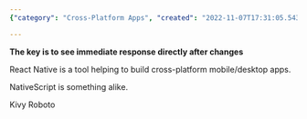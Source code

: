 ```yaml
---
{"category": "Cross-Platform Apps", "created": "2022-11-07T17:31:05.543Z", "date": "2022-11-07 17:31:05", "description": "React Native is a popular tool for creating cross-platform mobile and desktop apps, offering real-time feedback to developers as they make changes. Similar tools in the market include NativeScript, Kivy, and Roboto.", "modified": "2022-11-07T17:37:38.601Z", "tags": ["react native", "cross-platform development", "mobile apps", "desktop apps", "development tools", "NativeScript", "Kivy", "Roboto"], "title": "React Native"}

---
```


**The key is to see immediate response directly after changes**

React Native is a tool helping to build cross-platform mobile/desktop apps.

NativeScript is something alike.

Kivy Roboto
